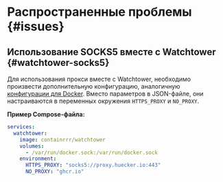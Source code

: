 # Распространенные проблемы {#issues}

## Использование SOCKS5 вместе с Watchtower {#watchtower-socks5}

<!-- https://github.com/huecker-io/huecker/issues/3 -->
<!-- thanks https://github.com/Kirill -->

Для использования прокси вместе с Watchtower, необходимо произвести дополнительную конфигурацию, аналогичную [конфигурации для Docker](use#socks5).
Вместо параметров в JSON-файле, они настраиваются в переменных окружения `HTTPS_PROXY` и `NO_PROXY`.

**Пример Compose-файла:**

```yml
services:
  watchtower:
    image: containrrr/watchtower
    volumes:
      - /var/run/docker.sock:/var/run/docker.sock
    environment:
      HTTPS_PROXY: "socks5://proxy.huecker.io:443"
      NO_PROXY: "ghcr.io"
```
